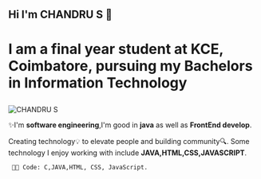 ## Hi I'm CHANDRU S 👋
# <p>I am a final year student at KCE, Coimbatore, pursuing my Bachelors in <b>Information Technology</b></p>
![CHANDRU S](https://user-images.githubusercontent.com/85116730/128625801-9ac531ba-92df-48f4-abaf-6fc05327049b.png)
 <p>✨I'm <b>software engineering</b>,I'm good in <b>java</b> as well as <b>FrontEnd develop</b>.</p>
    <p> Creating technology💡 to elevate people and  building community🔍.
     Some technology I enjoy  working with include <b>JAVA,HTML,CSS,JAVASCRIPT</b>.

     👩‍💻 Code: C,JAVA,HTML, CSS, JavaScript.

<!--
**ChandruSP208/ChandruSP208** is a ✨ _special_ ✨ repository because its `README.md` (this file) appears on your GitHub profile.

Here are some ideas to get you started:

- 🔭 I’m currently working on ...
- 🌱 I’m currently learning ...
- 👯 I’m looking to collaborate on ...
- 🤔 I’m looking for help with ...
- 💬 Ask me about ...
- 📫 How to reach me: ...
- 😄 Pronouns: ...
- ⚡ Fun fact: ...
-->


